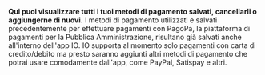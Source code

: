**Qui puoi visualizzare tutti i tuoi metodi di pagamento salvati, cancellarli o aggiungerne di nuovi.** 
I metodi di pagamento utilizzati e salvati precedentemente per effettuare pagamenti con PagoPa, la piattaforma di pagamenti per la Pubblica Amministrazione, risultano già salvati anche all'interno dell'app IO. 
IO supporta al momento solo pagamenti con carta di credito/debito ma presto saranno aggiunti altri metodi di pagamento che potrai usare comodamente dall'app, come PayPal, Satispay e altri.

